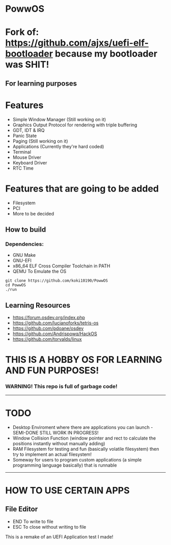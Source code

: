 # PowwOS

# Fork of: https://github.com/ajxs/uefi-elf-bootloader because my bootloader was SHIT!

## For learning purposes

# Features

- Simple Window Manager (Still working on it)
- Graphics Output Protocol for rendering with triple buffering
- GDT, IDT & IRQ
- Panic State
- Paging (Still working on it)
- Applications (Currently they're hard coded)
- Terminal
- Mouse Driver
- Keyboard Driver
- RTC Time

# Features that are going to be added

- Filesystem
- PCI
- More to be decided

## How to build

### Dependencies:

- GNU Make
- GNU-EFI
- x86_64 ELF Cross Compiler Toolchain in PATH
- QEMU To Emulate the OS

```
git clone https://github.com/koki10190/PowwOS
cd PowwOS
./run
```

## Learning Resources

- https://forum.osdev.org/index.php
- https://github.com/lucianoforks/tetris-os
- https://github.com/pdoane/osdev
- https://github.com/Andrispowq/HackOS
- https://github.com/torvalds/linux

# THIS IS A HOBBY OS FOR LEARNING AND FUN PURPOSES!

### WARNING! This repo is full of garbage code!

---

# TODO

- Desktop Enviroment where there are applications you can launch - SEMI-DONE STILL WORK IN PROGRESS!
- Window Collision Function (window pointer and rect to calculate the positions instantly without manually adding)
- RAM Filesystem for testing and fun (basically volatile filesystem) then try to implement an actual filesystem!
- Someway for users to program custom applications (a simple programming language basically) that is runnable

---

# HOW TO USE CERTAIN APPS

## File Editor

- END To write to file
- ESC To close without writing to file

This is a remake of an UEFI Application test I made!
